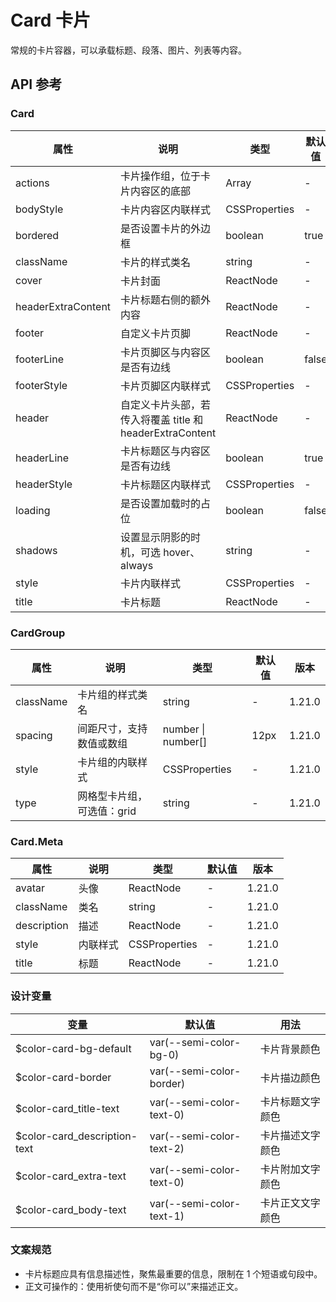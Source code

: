 # Card 卡片

常规的卡片容器，可以承载标题、段落、图片、列表等内容。

## API 参考

### Card

| 属性                | 说明                                         | 类型                | 默认值    | 版本     |
|---------------------|----------------------------------------------|---------------------|-----------|----------|
| actions             | 卡片操作组，位于卡片内容区的底部             | Array<ReactNode>    | -         | 1.21.0   |
| bodyStyle           | 卡片内容区内联样式                           | CSSProperties       | -         | 1.21.0   |
| bordered            | 是否设置卡片的外边框                         | boolean             | true      | 1.21.0   |
| className           | 卡片的样式类名                               | string              | -         | 1.21.0   |
| cover               | 卡片封面                                     | ReactNode           | -         | 1.21.0   |
| headerExtraContent  | 卡片标题右侧的额外内容                       | ReactNode           | -         | 1.21.0   |
| footer              | 自定义卡片页脚                               | ReactNode           | -         | 1.21.0   |
| footerLine          | 卡片页脚区与内容区是否有边线                 | boolean             | false     | 1.21.0   |
| footerStyle         | 卡片页脚区内联样式                           | CSSProperties       | -         | 1.21.0   |
| header              | 自定义卡片头部，若传入将覆盖 title 和 headerExtraContent | ReactNode | - | 1.21.0   |
| headerLine          | 卡片标题区与内容区是否有边线                 | boolean             | true      | 1.21.0   |
| headerStyle         | 卡片标题区内联样式                           | CSSProperties       | -         | 1.21.0   |
| loading             | 是否设置加载时的占位                         | boolean             | false     | 1.21.0   |
| shadows             | 设置显示阴影的时机，可选 hover、always       | string              | -         | 1.21.0   |
| style               | 卡片内联样式                                 | CSSProperties       | -         | 1.21.0   |
| title               | 卡片标题                                     | ReactNode           | -         | 1.21.0   |

### CardGroup

| 属性      | 说明                                         | 类型                | 默认值    | 版本     |
|-----------|----------------------------------------------|---------------------|-----------|----------|
| className | 卡片组的样式类名                             | string              | -         | 1.21.0   |
| spacing   | 间距尺寸，支持数值或数组                     | number \| number[]  | 12px      | 1.21.0   |
| style     | 卡片组的内联样式                             | CSSProperties       | -         | 1.21.0   |
| type      | 网格型卡片组，可选值：grid                   | string              | -         | 1.21.0   |

### Card.Meta

| 属性        | 说明         | 类型          | 默认值 | 版本   |
|-------------|--------------|---------------|--------|--------|
| avatar      | 头像         | ReactNode     | -      | 1.21.0 |
| className   | 类名         | string        | -      | 1.21.0 |
| description | 描述         | ReactNode     | -      | 1.21.0 |
| style       | 内联样式     | CSSProperties | -      | 1.21.0 |
| title       | 标题         | ReactNode     | -      | 1.21.0 |

### 设计变量

| 变量                        | 默认值                    | 用法               |
|-----------------------------|---------------------------|--------------------|
| $color-card-bg-default      | var(--semi-color-bg-0)    | 卡片背景颜色       |
| $color-card-border          | var(--semi-color-border)  | 卡片描边颜色       |
| $color-card_title-text      | var(--semi-color-text-0)  | 卡片标题文字颜色   |
| $color-card_description-text| var(--semi-color-text-2)  | 卡片描述文字颜色   |
| $color-card_extra-text      | var(--semi-color-text-0)  | 卡片附加文字颜色   |
| $color-card_body-text       | var(--semi-color-text-1)  | 卡片正文文字颜色   |

### 文案规范

- 卡片标题应具有信息描述性，聚焦最重要的信息，限制在 1 个短语或句段中。
- 正文可操作的：使用祈使句而不是“你可以”来描述正文。
